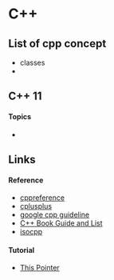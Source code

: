 # C++

## List of cpp concept

* classes
* 
## C++ 11

#### Topics

* 
## Links

#### Reference

* [cppreference](https://en.cppreference.com/w/)
* [cplusplus](http://www.cplusplus.com/)
* [google cpp guideline](https://google.github.io/styleguide/cppguide.html) 
* [C++ Book Guide and List](https://stackoverflow.com/questions/388242/the-definitive-c-book-guide-and-list)
* [isocpp](https://isocpp.org/)



#### Tutorial 

* [This Pointer](https://thispointer.com/c11-tutorial/)

